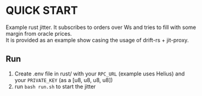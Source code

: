# QUICK START

Example rust jitter. 
It subscribes to orders over Ws and tries to fill with some margin from oracle prices.  
It is provided as an example show casing the usage of drift-rs + jit-proxy.  

## Run
1. Create .env file in rust/ with your `RPC_URL` (example uses Helius) and your `PRIVATE_KEY` (as a [u8, u8, u8, u8])
2. run `bash run.sh` to start the jitter
